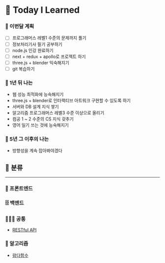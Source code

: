 # 📘 Today I Learned

### 🐾 이번달 계획

- [ ] 프로그래머스 레벨1 수준의 문제까지 풀기
- [ ] 정보처리기사 필기 공부하기
- [ ] node.js 인강 완료하기
- [ ] next + redux + apollo로 프로젝트 하기
- [ ] three.js + blender 익숙해지기
- [ ] git 복습하기

### 🐾 1년 뒤 나는

- 웹 성능 최적화에 능숙해지기
- three.js + blender로 인터랙티브 아트워크 구현할 수 있도록 하기
- 서버와 DB 설계 지식 쌓기
- 알고리즘 프로그래머스 레벨3 수준 이상으로 올리기
- 컴공 1 ~ 2 수준의 CS 지식 갖추기
- 영어 일기 쓰는 것에 능숙해지기

### 🐾 5년 그 이후의 나는

- 방향성을 계속 잡아봐야겠다

## 📎 분류

---

### 🎨 프론트엔드

### 🗄 백엔드

### 👩🏻‍💻 공통

- <a href="https://github.com/Hwajiin/TIL/blob/main/common/restful-api.md">RESTful API</a>

### 🧠 알고리즘

- <a href="https://github.com/Hwajiin/TIL/blob/main/algorithm/lambda.md">람다함수</a>

